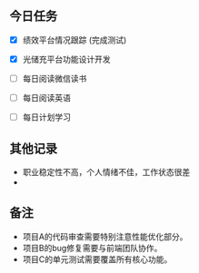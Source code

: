 
## 今日任务
- [x] 绩效平台情况跟踪 (完成测试)
- [x] 光储充平台功能设计开发
- [ ] 每日阅读微信读书
- [ ] 每日阅读英语
- [ ] 每日计划学习


## 其他记录
- 职业稳定性不高，个人情绪不佳，工作状态很差
- 

## 备注
- 项目A的代码审查需要特别注意性能优化部分。
- 项目B的bug修复需要与前端团队协作。
- 项目C的单元测试需要覆盖所有核心功能。